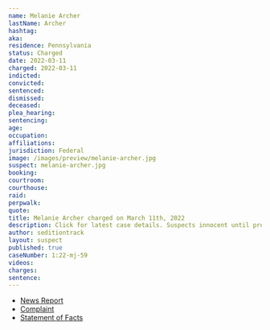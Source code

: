 ```yaml
---
name: Melanie Archer
lastName: Archer
hashtag:
aka:
residence: Pennsylvania
status: Charged
date: 2022-03-11
charged: 2022-03-11
indicted:
convicted:
sentenced:
dismissed:
deceased:
plea_hearing:
sentencing:
age:
occupation:
affiliations:
jurisdiction: Federal
image: /images/preview/melanie-archer.jpg
suspect: melanie-archer.jpg
booking:
courtroom:
courthouse:
raid:
perpwalk:
quote:
title: Melanie Archer charged on March 11th, 2022
description: Click for latest case details. Suspects innocent until proven guilty.
author: seditiontrack
layout: suspect
published: true
caseNumber: 1:22-mj-59
videos:
charges:
sentence:
---
```


- [News Report](https://pittsburgh.cbslocal.com/2022/03/21/pittsburgh-woman-turns-herself-in-to-fbi-for-alleged-role-in-capitol-riot/)
- [Complaint](https://www.justice.gov/usao-dc/case-multi-defendant/file/1485591/download)
- [Statement of Facts](https://www.justice.gov/usao-dc/case-multi-defendant/file/1485596/download)
